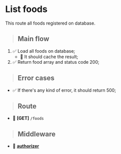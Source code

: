 # List foods
This route all foods registered on database.

> ## Main flow
1. ✅ Load all foods on database;
    - 🚫 It should cache the result;
2. ✅ Return food array and status code 200;

> ## Error cases
- ✅ If there's any kind of error, it should return 500;

> ## Route
- 🚫 **[GET]** `/foods`

> ## Middleware
- 🚫 [**authorizer**](../../../authentication-api/requirements/login/authorizer.md)